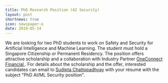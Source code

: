 ```yaml
---
title: PhD Research Position (AI Security)
layout: post
shortnews: true
icon: newspaper-o
date: 2019-05-14
---
```


<p style="text-align:justify">

We are looking for two PhD students to work on Safety and Security for Artificial Intelligence and Machine
Learning. 
The student must hold a Singapore Citizenship 
or Permanent Residency. The position offers attractive scholarship and a collaboration with Industry Partner
<a href="http://www.oneconnectft.com.sg" target="_blank"> OneConnect Financial </a>. For details about the scholarship and the offer, interested candidates can email to  <a href="mailto:sudipta_chattopadhyay@sutd.edu.sg" target="_blank"> Sudipta Chattopadhyay</a>   with your résumé with the subject "PhD AI/ML Security position".

</p>
